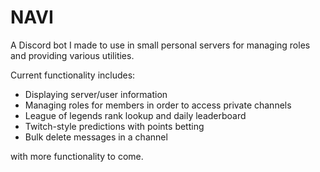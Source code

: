 # NAVI
A Discord bot I made to use in small personal servers for managing roles and providing various utilities.

Current functionality includes: 

- Displaying server/user information
- Managing roles for members in order to access private channels
- League of legends rank lookup and daily leaderboard
- Twitch-style predictions with points betting
- Bulk delete messages in a channel

with more functionality to come.
